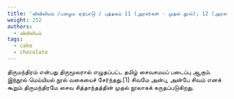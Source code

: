 ```yaml
---
title: 'விவிலியம் /பழைய ஏற்பாடு / புத்தகம் 11 (அரசர்கள் - முதல் நூல்); 12 (அரசர்கள் - இரண்டாம் நூல்); 13 (குறிப்பேடு - முதல் நூல்); 14 (குறிப்பேடு - இரண்டாம் நூல்)'
weight: 252
authors:
  - விவிலியம்
tags:
  - cake
  - chocolate
---
```


திருமந்திரம் என்பது திருமூலரால் எழுதப்பட்ட தமிழ் சைவசமயப் படைப்பு ஆகும். இந்நூல் மெய்யியல் நூல் வகையைச் சேர்ந்தது.[1] சிவமே அன்பு, அன்பே சிவம் எனக் கூறும் திருமந்திரமே சைவ சித்தாந்தத்தின் முதல் நூலாகக் கருதப்படுகிறது.